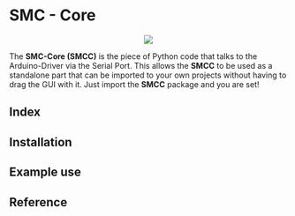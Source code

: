 # SMC - Core

<p align=center>
    <img src='../rsrcs/icon.png'>
</p>

The **SMC-Core (SMCC)** is the piece of Python code that talks to the Arduino-Driver via the Serial Port. This allows the **SMCC** to be used as a standalone part that can be imported to your own projects without having to drag the GUI with it. Just import the **SMCC** package and you are set!


## Index


## Installation


## Example use


## Reference

